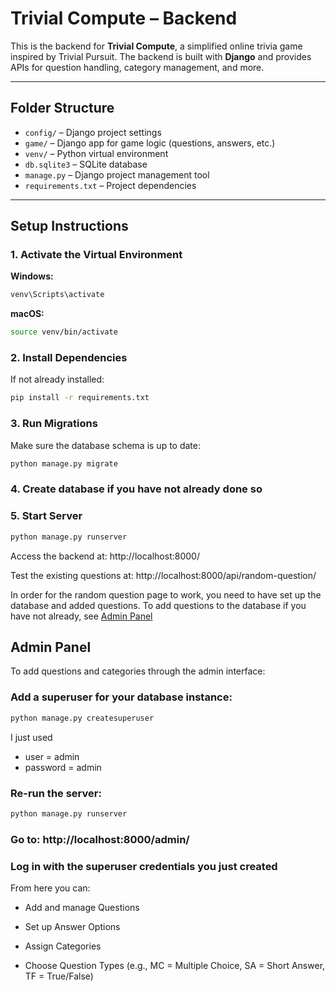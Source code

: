 # Trivial Compute – Backend

This is the backend for **Trivial Compute**, a simplified online trivia game inspired by Trivial Pursuit. The backend is built with **Django** and provides APIs for question handling, category management, and more.

---

## Folder Structure

- `config/` – Django project settings  
- `game/` – Django app for game logic (questions, answers, etc.)  
- `venv/` – Python virtual environment  
- `db.sqlite3` – SQLite database  
- `manage.py` – Django project management tool  
- `requirements.txt` – Project dependencies

---

## Setup Instructions

### 1. Activate the Virtual Environment

**Windows:**
```bash
venv\Scripts\activate
```
**macOS:** 
```bash
source venv/bin/activate
```

### 2. Install Dependencies

If not already installed:
```bash
pip install -r requirements.txt
```

### 3. Run Migrations

Make sure the database schema is up to date:

```bash
python manage.py migrate
```

### 4. Create database if you have not already done so

### 5. Start Server

```bash
python manage.py runserver
```
Access the backend at:
http://localhost:8000/

Test the existing questions at:
http://localhost:8000/api/random-question/ 

In order for the random question page to work, you need to have set up the database and added questions. To add questions to the database if you have not already, see [Admin Panel](#admin-panel)

## Admin Panel

To add questions and categories through the admin interface:

### Add a superuser for your database instance:

```bash
python manage.py createsuperuser
```

I just used 
- user = admin
- password = admin

### Re-run the server:

```bash
python manage.py runserver
```

### Go to: http://localhost:8000/admin/

### Log in with the superuser credentials you just created

From here you can:

- Add and manage Questions

- Set up Answer Options

- Assign Categories

- Choose Question Types (e.g., MC = Multiple Choice, SA = Short Answer, TF = True/False)